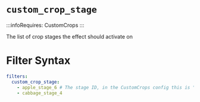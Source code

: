 # `custom_crop_stage`
:::infoRequires:
CustomCrops
:::

The list of crop stages the effect should activate on
# Filter Syntax
```yaml
filters:
  custom_crop_stage: 
    - apple_stage_6 # The stage ID, in the CustomCrops config this is "model"
    - cabbage_stage_4
```
